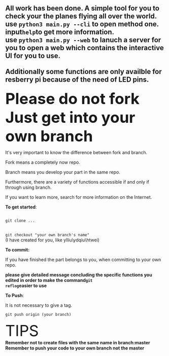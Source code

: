 All work has been done. A simple tool for you to check your the planes flying all over the world.<br>
use <code>python3 main.py --cli</code> to open method one.<br>
input<code>help</code>to get  more information.<br>
use <code>python3 main.py --web</code> to lanuch a server for you to open a web which contains the interactive UI for you to use.<br><br>
Additionally some functions are only availble for resberry pi because of the need of LED pins.
----------------------------------------------------------------------------------------------------------
**<font size=20>Please do not fork Just get into your own branch</font>**

It's very important to know the difference between fork and branch.

Fork means a completely now repo.

Branch means you develop your part in the same repo. 

Furthermore, there are a variety of functions accessible if and only if through using branch.

If you want to learn more, search for more information on the Internet.

**To get started**:

<code>
git clone ...
</code>
<br>

<code>
git checkout "your own branch's name"
</code>
(I have created for you, like ylliu\ydqiu\htwei)

**To commit:**

If you have finished the part belongs to you, when committing to your own repo. 

**please give detailed message concluding the specific functions you edited in order to make the command<code>git reflog</code>easier to use**

**To Push**:

It is not necessary to give a tag.

<code>git push origin (your branch)</code>

<font size = 20>TIPS</font><br>
**Remember not to create files with the same name in branch:master**<br>
**Remember to push your code to your own branch not the master**
